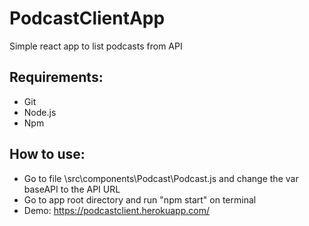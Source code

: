 # PodcastClientApp

Simple react app to list podcasts from API

## Requirements:

- Git
- Node.js
- Npm

## How to use:
- Go to file \src\components\Podcast\Podcast.js and change the var baseAPI to the API URL
- Go to app root directory and run "npm start" on terminal
- Demo: https://podcastclient.herokuapp.com/

